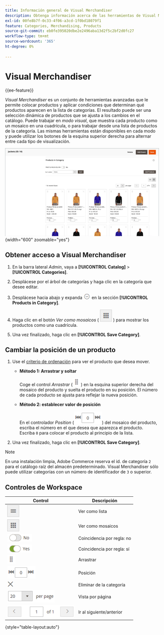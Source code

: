 ```yaml
---
title: Información general de Visual Merchandiser
description: Obtenga información acerca de las herramientas de Visual Merchandiser que le permiten colocar productos y determinar qué productos aparecen en la lista de categorías.
exl-id: 00fe8b7f-0c33-4f06-a3cd-1f0bd18079f1
feature: Categories, Merchandising, Products
source-git-commit: eb0fe395020dbe2e2496aba13d2f5c2bf2d0fc27
workflow-type: tm+mt
source-wordcount: '365'
ht-degree: 0%

---
```


# Visual Merchandiser

{{ee-feature}}

_Visual Merchandiser_ es un conjunto de herramientas avanzadas que le permite colocar productos y aplicar condiciones que determinan qué productos aparecen en la lista de categorías. El resultado puede ser una selección dinámica de productos que se ajusta a los cambios en el catálogo. Puede trabajar en _modo visual_, que muestra cada producto como un mosaico en una cuadrícula, o para trabajar desde una lista de productos de la categoría. Las mismas herramientas están disponibles en cada modo y puede utilizar los botones de la esquina superior derecha para alternar entre cada tipo de visualización.

![Productos de categoría en la vista de mosaico](./assets/category-products-visual-with-stock.png){width="600" zoomable="yes"}

## Obtener acceso a Visual Merchandiser

1. En la barra lateral _Admin_, vaya a **[!UICONTROL Catalog]** > **[!UICONTROL Categories]**.

1. Desplácese por el árbol de categorías y haga clic en la categoría que desee editar.

1. Desplácese hacia abajo y expanda ![Selector de expansión](../assets/icon-display-expand.png) en la sección **[!UICONTROL Products in Category]**.

1. Haga clic en el botón _Ver como mosaicos_ ( ![Ver como mosaicos](../assets/icon-view-tiles.png) ) para mostrar los productos como una cuadrícula.

1. Una vez finalizado, haga clic en **[!UICONTROL Save Category]**.

## Cambiar la posición de un producto

1. Use el [criterio de ordenación](../catalog/navigation-product-listings.md) para ver el producto que desea mover.

   - **Método 1: Arrastrar y soltar**

     Coge el control _Arrastrar_ (![Arrastrar icono](../assets/icon-move.png)) en la esquina superior derecha del mosaico del producto y suelta el producto en su posición. El número de cada producto se ajusta para reflejar la nueva posición.

   - **Método 2: establecer valor de posición**

     En el controlador _Position_ (![Position field](../assets/control-position.png)) del mosaico del producto, escriba el número en el que desea que aparezca el producto. Escriba `0` para colocar el producto al principio de la lista.

1. Una vez finalizado, haga clic en **[!UICONTROL Save Category]**.

>[!NOTE]
>
>En una instalación limpia, Adobe Commerce reserva el id. de categoría `2` para el catálogo raíz del almacén predeterminado. Visual Merchandiser sólo puede utilizar categorías con un número de identificador de `3` o superior.

## Controles de Workspace

| Control | Descripción |
|--- |--- |
| ![Icono de lista de vista](../assets/icon-view-list.png) | Ver como lista |
| ![Ver como icono de mosaico](../assets/icon-view-tiles.png) | Ver como mosaicos |
| ![Conmutar coincidencia por regla - no](../assets/toggle-no.png) | Coincidencia por regla: no |
| ![Conmutar coincidencia por regla - sí](../assets/toggle-yes.png) | Coincidencia por regla: sí |
| ![Icono de mover](../assets/icon-move.png) | Arrastrar |
| ![Controlador de posición](../assets/control-position.png) | Posición |
| ![Quitar del icono de categoría](../assets/icon-delete-x.png) | Eliminar de la categoría |
| ![Elementos por control de página](../assets/control-items-per-page.png) | Vista por página |
| ![Cambiar visualización de página](../assets/control-page-display.png) | Ir al siguiente/anterior |

{style="table-layout:auto"}

